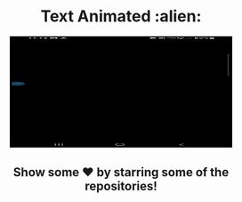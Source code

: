 <div align="center"><h1>Text Animated :alien:</h1></div>
<div class="row" align="center">
  <img src="./assets/video.gif" width="400" height="200" />
</div>


<div align="center">
    <h2>Show some ❤️ by starring some of the repositories!</h2>
</div>